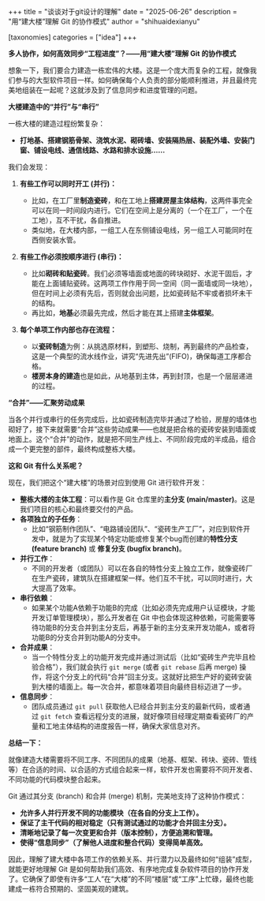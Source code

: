 +++
title = "谈谈对于git设计的理解"
date = "2025-06-26"
description = "用“建大楼”理解 Git 的协作模式"
author = "shihuaidexianyu"

[taxonomies]
categories = ["idea"]
+++

**多人协作，如何高效同步“工程进度”？——用“建大楼”理解 Git 的协作模式**

想象一下，我们要合力建造一栋宏伟的大楼。这是一个庞大而复杂的工程，就像我们参与的大型软件项目一样。如何确保每个人负责的部分能顺利推进，并且最终完美地组装在一起呢？这就涉及到了信息同步和进度管理的问题。

**大楼建造中的“并行”与“串行”**

一栋大楼的建造过程纷繁复杂：

* **打地基、搭建钢筋骨架、浇筑水泥、砌砖墙、安装隔热层、装配外墙、安装门窗、铺设电线、通信线路、水路和排水设施……**

我们会发现：

1. **有些工作可以同时开工 (并行)：**
    * 比如，在工厂里**制造瓷砖**，和在工地上**搭建房屋主体结构**，这两件事完全可以在同一时间段内进行。它们在空间上是分离的（一个在工厂，一个在工地），互不干扰，各自推进。
    * 类似地，在大楼内部，一组工人在东侧铺设电线，另一组工人可能同时在西侧安装水管。

2. **有些工作必须按顺序进行 (串行)：**
    * 比如**砌砖和贴瓷砖**。我们必须等墙面或地面的砖块砌好、水泥干固后，才能在上面铺贴瓷砖。这两项工作作用于同一空间（同一面墙或同一块地），但在时间上必须有先后，否则就会出问题，比如瓷砖贴不牢或者损坏未干的结构。
    * 再比如，**地基**必须最先完成，然后才能在其上搭建**主体框架**。

3. **每个单项工作内部也存在流程：**
    * 以**瓷砖制造**为例：从挑选原材料，到塑形、烧制，再到最终的产品检查，这是一个典型的流水线作业，讲究“先进先出”(FIFO)，确保每道工序都合格。
    * **楼房本身的建造**也是如此，从地基到主体，再到封顶，也是一个层层递进的过程。

**“合并”——汇聚劳动成果**

当各个并行或串行的任务完成后，比如瓷砖制造完毕并通过了检验，房屋的墙体也砌好了，接下来就需要“合并”这些劳动成果——也就是把合格的瓷砖安装到墙面或地面上。这个“合并”的动作，就是把不同生产线上、不同阶段完成的半成品，组合成一个更完整的部件，最终构成整栋大楼。

**这和 Git 有什么关系呢？**

现在，我们把这个“建大楼”的场景对应到使用 Git 进行软件开发：

* **整栋大楼的主体工程**：可以看作是 Git 仓库里的**主分支 (main/master)**。这是我们项目的核心和最终要交付的产品。
* **各项独立的子任务**：
  * 比如“钢筋制作团队”、“电路铺设团队”、“瓷砖生产工厂”，对应到软件开发中，就是为了实现某个特定功能或修复某个bug而创建的**特性分支 (feature branch)** 或 **修复分支 (bugfix branch)**。
* **并行工作**：
  * 不同的开发者（或团队）可以在各自的特性分支上独立工作，就像瓷砖厂在生产瓷砖，建筑队在搭建框架一样。他们互不干扰，可以同时进行，大大提高了效率。
* **串行依赖**：
  * 如果某个功能A依赖于功能B的完成（比如必须先完成用户认证模块，才能开发订单管理模块），那么开发者在 Git 中也会体现这种依赖，可能需要等待功能B的分支合并到主分支后，再基于新的主分支来开发功能A，或者将功能B的分支合并到功能A的分支中。
* **合并成果**：
  * 当一个特性分支上的功能开发完成并通过测试后（比如“瓷砖生产完毕且检验合格”），我们就会执行 `git merge` (或者 `git rebase` 后再 merge) 操作，将这个分支上的代码“合并”回主分支。这就好比把生产好的瓷砖安装到大楼的墙面上。每一次合并，都意味着项目向最终目标迈进了一步。
* **信息同步**：
  * 团队成员通过 `git pull` 获取他人已经合并到主分支的最新代码，或者通过 `git fetch` 查看远程分支的进展，就好像项目经理定期查看瓷砖厂的产量和工地主体结构的进度报告一样，确保大家信息对齐。

**总结一下：**

就像建造大楼需要将不同工序、不同团队的成果（地基、框架、砖块、瓷砖、管线等）在合适的时间、以合适的方式组合起来一样，软件开发也需要将不同开发者、不同功能的代码模块整合起来。

Git 通过其分支 (branch) 和合并 (merge) 机制，完美地支持了这种协作模式：

* **允许多人并行开发不同的功能模块（在各自的分支上工作）。**
* **保证了主干代码的相对稳定（只有测试通过的功能才合并回主分支）。**
* **清晰地记录了每一次变更和合并（版本控制），方便追溯和管理。**
* **使得“信息同步”（了解他人进度和整合代码）变得简单高效。**

因此，理解了建大楼中各项工作的依赖关系、并行潜力以及最终如何“组装”成型，就能更好地理解 Git 是如何帮助我们高效、有序地完成复杂软件项目的协作开发了。它确保了即使有许多“工人”在“大楼”的不同“楼层”或“工序”上忙碌，最终也能建成一栋符合预期的、坚固美观的建筑。